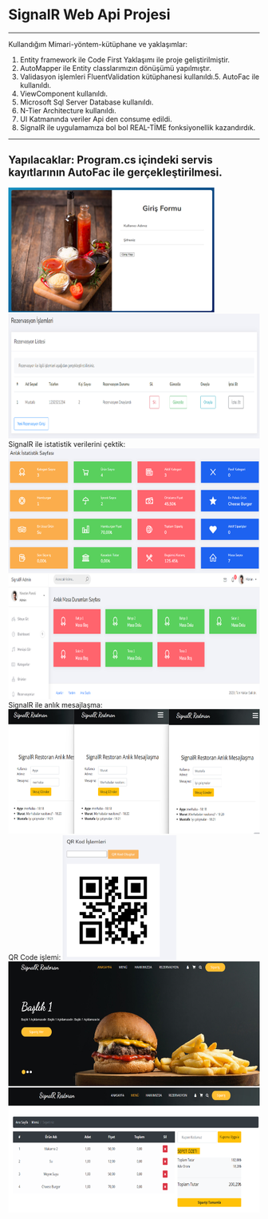 # SignalR Web Api Projesi
---
Kullandığım Mimari-yöntem-kütüphane ve yaklaşımlar:
1. Entity framework ile Code First Yaklaşımı ile proje geliştirilmiştir.
2. AutoMapper ile Entity classlarımızın dönüşümü yapılmıştır.
3. Validasyon işlemleri FluentValidation kütüphanesi kullanıldı.5. AutoFac ile  kullanıldı.
4. ViewComponent kullanıldı.
5. Microsoft Sql Server Database kullanıldı.
6. N-Tier Architecture kullanıldı.
7. UI Katmanında veriler Api den consume edildi.
8. SignalR ile uygulamamıza bol bol REAL-TİME fonksiyonellik kazandırdık.   
---
Yapılacaklar: Program.cs içindeki servis kayıtlarının AutoFac ile gerçekleştirilmesi. 
---
<img src="https://github.com/yazbabamyaz/Asp.Net-Core-Web-Api-SignalR-QR-Code-Projesi/blob/master/SignalRWebUI/wwwroot/ReadmeImages/1.png"  height="250" />
<img src="https://github.com/yazbabamyaz/Asp.Net-Core-Web-Api-SignalR-QR-Code-Projesi/blob/master/SignalRWebUI/wwwroot/ReadmeImages/2.png"  height="250" />
SignalR ile istatistik verilerini çektik:
<img src="https://github.com/yazbabamyaz/Asp.Net-Core-Web-Api-SignalR-QR-Code-Projesi/blob/master/SignalRWebUI/wwwroot/ReadmeImages/3.png"  height="250" />
<img src="https://github.com/yazbabamyaz/Asp.Net-Core-Web-Api-SignalR-QR-Code-Projesi/blob/master/SignalRWebUI/wwwroot/ReadmeImages/4.png"  height="250" />
SignalR ile anlık mesajlaşma:
<img src="https://github.com/yazbabamyaz/Asp.Net-Core-Web-Api-SignalR-QR-Code-Projesi/blob/master/SignalRWebUI/wwwroot/ReadmeImages/5.png"  height="250" />
QR Code işlemi:
<img src="https://github.com/yazbabamyaz/Asp.Net-Core-Web-Api-SignalR-QR-Code-Projesi/blob/master/SignalRWebUI/wwwroot/ReadmeImages/6.png"  height="250" />
<img src="https://github.com/yazbabamyaz/Asp.Net-Core-Web-Api-SignalR-QR-Code-Projesi/blob/master/SignalRWebUI/wwwroot/ReadmeImages/7.png"  height="250" />
<img src="https://github.com/yazbabamyaz/Asp.Net-Core-Web-Api-SignalR-QR-Code-Projesi/blob/master/SignalRWebUI/wwwroot/ReadmeImages/8.png"  height="250" />

